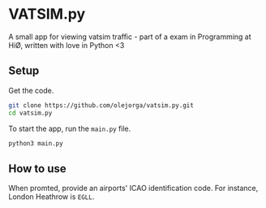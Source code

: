 # VATSIM.py
A small app for viewing vatsim traffic - part of a exam in Programming at HiØ, written with love in Python <3

## Setup
Get the code.
```bash
git clone https://github.com/olejorga/vatsim.py.git
cd vatsim.py
```

To start the app, run the `main.py` file.
```bash
python3 main.py
```

## How to use
When promted, provide an airports' ICAO identification code. For instance, London Heathrow is `EGLL`.
